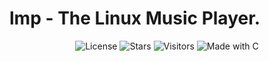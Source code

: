 # lmp - The Linux Music Player.

<p align="center">
  <img src="https://img.shields.io/github/license/Zer0Flux86/lmp?label=License&labelColor=%23c2c2c2&color=%23555555" alt="License"/>
  <img src="https://img.shields.io/github/stars/Zer0Flux86/lmp?style=social&label=Stars&labelColor=%23c2c2c2&color=%23555555" alt="Stars"/>
  <img src="https://visitor-badge.laobi.icu/badge?page_id=Zer0Flux86.lmp&left_color=%23c2c2c2&right_color=%23555555" alt="Visitors"/>
  <img src="https://img.shields.io/badge/Made%20with-C-blue?labelColor=%23c2c2c2&color=%23555555" alt="Made with C"/>
</p>


